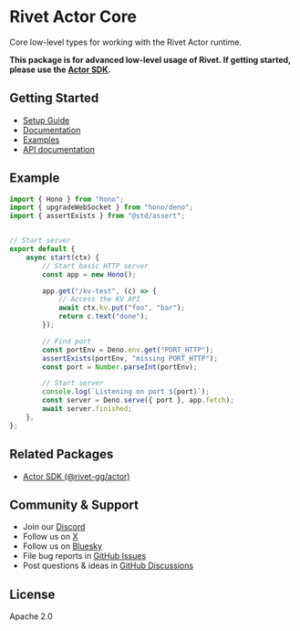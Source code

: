 # Rivet Actor Core

Core low-level types for working with the Rivet Actor runtime.

**This package is for advanced low-level usage of Rivet. If getting started, please use the
[Actor SDK](https://www.npmjs.com/package/@rivet-gg/actor).**

## Getting Started

- [Setup Guide](https://rivet.gg/docs/setup)
- [Documentation](https://rivet.gg/docs)
- [Examples](https://github.com/rivet-gg/rivet/tree/main/examples)
- [API documentation](https://rivet.gg/docs/api)

## Example

```typescript
import { Hono } from "hono";
import { upgradeWebSocket } from "hono/deno";
import { assertExists } from "@std/assert";


// Start server
export default {
	async start(ctx) {
		// Start basic HTTP server
		const app = new Hono();

		app.get("/kv-test", (c) => {
			// Access the KV API
			await ctx.kv.put("foo", "bar");
			return c.text("done");
		});

		// Find port
		const portEnv = Deno.env.get("PORT_HTTP");
		assertExists(portEnv, "missing PORT_HTTP");
		const port = Number.parseInt(portEnv);

		// Start server
		console.log(`Listening on port ${port}`);
		const server = Deno.serve({ port }, app.fetch);
		await server.finished;
	},
};
```

## Related Packages

- [Actor SDK (@rivet-gg/actor)](https://www.npmjs.com/package/@rivet-gg/actor)

## Community & Support

- Join our [Discord](https://rivet.gg/discord)
- Follow us on [X](https://x.com/rivet_gg)
- Follow us on [Bluesky](https://bsky.app/profile/rivet-gg.bsky.social)
- File bug reports in [GitHub Issues](https://github.com/rivet-gg/rivet/issues)
- Post questions & ideas in [GitHub Discussions](https://github.com/orgs/rivet-gg/discussions)

## License

Apache 2.0
